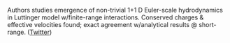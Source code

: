 
Authors studies emergence of non-trivial 1+1 D Euler-scale hydrodynamics in Luttinger model w/finite-range interactions. Conserved charges & effective velocities found; exact agreement w/analytical results @ short-range. ([Twitter](https://twitter.com/JoshuahHeath/status/1242817041813430272))
